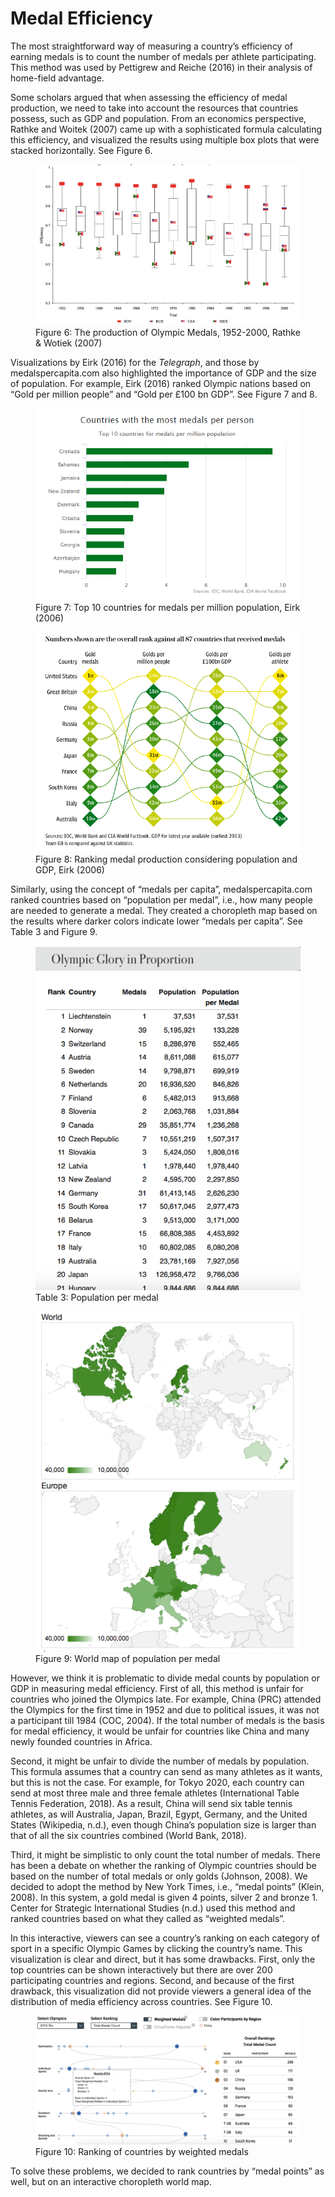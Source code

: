 # Medal Efficiency

The most straightforward way of measuring a country’s efficiency of earning medals is to count the number of medals per athlete participating. This method was used by Pettigrew and Reiche (2016) in their analysis of home-field advantage. 

Some scholars argued that when assessing the efficiency of medal production, we need to take into account the resources that countries possess, such as GDP and population. From an economics perspective, Rathke and Woitek (2007) came up with a sophisticated formula calculating this efficiency, and visualized the results using multiple box plots that were stacked horizontally. See Figure 6.

<figure>
  <img src="https://raw.githubusercontent.com/hongtaoh/olymvis/master/static/pics/3-2.png"></img>
  <figcaption>
  	Figure 6: The production of Olympic Medals, 1952-2000, Rathke & Wotiek (2007)
  </figcaption>
</figure>

Visualizations by Eirk (2016) for the *Telegraph*, and those by medalspercapita.com also highlighted the importance of  GDP and the size of population. For example, Eirk (2016) ranked Olympic nations based on “Gold per million people” and “Gold per £100 bn GDP”. See Figure 7 and 8. 

<figure>
  <img src="https://raw.githubusercontent.com/hongtaoh/olymvis/master/static/pics/3-3.png"></img>
  <figcaption>
  	Figure 7: Top 10 countries for medals per million population, Eirk (2006)
  </figcaption>
</figure>

<figure>
  <img src="https://raw.githubusercontent.com/hongtaoh/olymvis/master/static/pics/3-4.png"></img>
  <figcaption>
  	Figure 8: Ranking medal production considering population and GDP, Eirk (2006)
  </figcaption>
</figure>

Similarly, using the concept of “medals per capita”, medalspercapita.com ranked countries based on “population per medal”, i.e., how many people are needed to generate a medal. They created a choropleth map based on the results where darker colors indicate lower “medals per capita”. See Table 3 and Figure 9. 

<figure>
  <img src="https://raw.githubusercontent.com/hongtaoh/olymvis/master/static/pics/3-5.png"></img>
  <figcaption>
  	Table 3: Population per medal
  </figcaption>
</figure>

<figure>
  <img src="https://raw.githubusercontent.com/hongtaoh/olymvis/master/static/pics/3-6.png"></img>
  <figcaption>
  	Figure 9: World map of population per medal
  </figcaption>
</figure>

However, we think it is problematic to divide medal counts by population or GDP in measuring medal efficiency. First of all, this method is unfair for countries who joined the Olympics late. For example, China (PRC) attended the Olympics for the first time in 1952 and due to political issues, it was not a participant till 1984 (COC, 2004). If the total number of medals is the basis for medal efficiency, it would be unfair for countries like China and many newly founded countries in Africa. 

Second, it might be unfair to divide the number of medals by population. This formula assumes that a country can send as many athletes as it wants, but this is not the case. For example, for Tokyo 2020, each country can send at most three male and three female athletes (International Table Tennis Federation, 2018). As a result, China will send six table tennis athletes, as will Australia, Japan, Brazil, Egypt, Germany, and the United States (Wikipedia, n.d.), even though China’s population size is larger than that of all the six countries combined (World Bank, 2018).

Third, it might be simplistic to only count the total number of medals. There has been a debate on whether the ranking of Olympic countries should be based on the number of total medals or only golds (Johnson, 2008). We decided to adopt the method by New York Times, i.e., “medal points” (Klein, 2008). In this system, a gold medal is given 4 points, silver 2 and bronze 1. Center for Strategic International Studies (n.d.) used this method and ranked countries based on what they called as “weighted medals”. 

In this interactive, viewers can see a country’s ranking on each category of sport in a specific Olympic Games by clicking the country’s name. This visualization is clear and direct, but it has some drawbacks. First, only the top countries can be shown interactively but there are over 200 participating countries and regions. Second, and because of the first drawback, this visualization did not provide viewers a general idea of the distribution of media efficiency across countries. See Figure 10.

<figure>
  <img src="https://raw.githubusercontent.com/hongtaoh/olymvis/master/static/pics/3-7.png"></img>
  <figcaption>
  	Figure 10: Ranking of countries by weighted medals
  </figcaption>
</figure>

To solve these problems, we decided to rank countries by “medal points” as well, but on an interactive choropleth world map. 